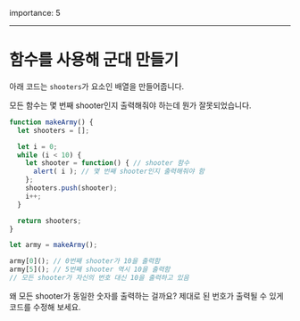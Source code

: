 importance: 5

---

# 함수를 사용해 군대 만들기

아래 코드는 `shooters`가 요소인 배열을 만들어줍니다.

모든 함수는 몇 번째 shooter인지 출력해줘야 하는데 뭔가 잘못되었습니다.

```js run
function makeArmy() {
  let shooters = [];

  let i = 0;
  while (i < 10) {
    let shooter = function() { // shooter 함수
      alert( i ); // 몇 번째 shooter인지 출력해줘야 함
    };
    shooters.push(shooter);
    i++;
  }

  return shooters;
}

let army = makeArmy();

army[0](); // 0번째 shooter가 10을 출력함
army[5](); // 5번째 shooter 역시 10을 출력함
// 모든 shooter가 자신의 번호 대신 10을 출력하고 있음
```

왜 모든 shooter가 동일한 숫자를 출력하는 걸까요? 제대로 된 번호가 출력될 수 있게 코드를 수정해 보세요.

